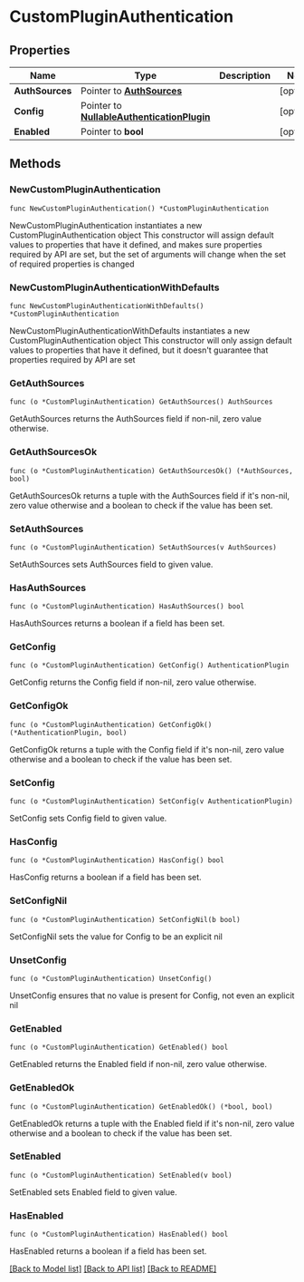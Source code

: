# CustomPluginAuthentication

## Properties

Name | Type | Description | Notes
------------ | ------------- | ------------- | -------------
**AuthSources** | Pointer to [**AuthSources**](AuthSources.md) |  | [optional] 
**Config** | Pointer to [**NullableAuthenticationPlugin**](AuthenticationPlugin.md) |  | [optional] 
**Enabled** | Pointer to **bool** |  | [optional] 

## Methods

### NewCustomPluginAuthentication

`func NewCustomPluginAuthentication() *CustomPluginAuthentication`

NewCustomPluginAuthentication instantiates a new CustomPluginAuthentication object
This constructor will assign default values to properties that have it defined,
and makes sure properties required by API are set, but the set of arguments
will change when the set of required properties is changed

### NewCustomPluginAuthenticationWithDefaults

`func NewCustomPluginAuthenticationWithDefaults() *CustomPluginAuthentication`

NewCustomPluginAuthenticationWithDefaults instantiates a new CustomPluginAuthentication object
This constructor will only assign default values to properties that have it defined,
but it doesn't guarantee that properties required by API are set

### GetAuthSources

`func (o *CustomPluginAuthentication) GetAuthSources() AuthSources`

GetAuthSources returns the AuthSources field if non-nil, zero value otherwise.

### GetAuthSourcesOk

`func (o *CustomPluginAuthentication) GetAuthSourcesOk() (*AuthSources, bool)`

GetAuthSourcesOk returns a tuple with the AuthSources field if it's non-nil, zero value otherwise
and a boolean to check if the value has been set.

### SetAuthSources

`func (o *CustomPluginAuthentication) SetAuthSources(v AuthSources)`

SetAuthSources sets AuthSources field to given value.

### HasAuthSources

`func (o *CustomPluginAuthentication) HasAuthSources() bool`

HasAuthSources returns a boolean if a field has been set.

### GetConfig

`func (o *CustomPluginAuthentication) GetConfig() AuthenticationPlugin`

GetConfig returns the Config field if non-nil, zero value otherwise.

### GetConfigOk

`func (o *CustomPluginAuthentication) GetConfigOk() (*AuthenticationPlugin, bool)`

GetConfigOk returns a tuple with the Config field if it's non-nil, zero value otherwise
and a boolean to check if the value has been set.

### SetConfig

`func (o *CustomPluginAuthentication) SetConfig(v AuthenticationPlugin)`

SetConfig sets Config field to given value.

### HasConfig

`func (o *CustomPluginAuthentication) HasConfig() bool`

HasConfig returns a boolean if a field has been set.

### SetConfigNil

`func (o *CustomPluginAuthentication) SetConfigNil(b bool)`

 SetConfigNil sets the value for Config to be an explicit nil

### UnsetConfig
`func (o *CustomPluginAuthentication) UnsetConfig()`

UnsetConfig ensures that no value is present for Config, not even an explicit nil
### GetEnabled

`func (o *CustomPluginAuthentication) GetEnabled() bool`

GetEnabled returns the Enabled field if non-nil, zero value otherwise.

### GetEnabledOk

`func (o *CustomPluginAuthentication) GetEnabledOk() (*bool, bool)`

GetEnabledOk returns a tuple with the Enabled field if it's non-nil, zero value otherwise
and a boolean to check if the value has been set.

### SetEnabled

`func (o *CustomPluginAuthentication) SetEnabled(v bool)`

SetEnabled sets Enabled field to given value.

### HasEnabled

`func (o *CustomPluginAuthentication) HasEnabled() bool`

HasEnabled returns a boolean if a field has been set.


[[Back to Model list]](../README.md#documentation-for-models) [[Back to API list]](../README.md#documentation-for-api-endpoints) [[Back to README]](../README.md)


